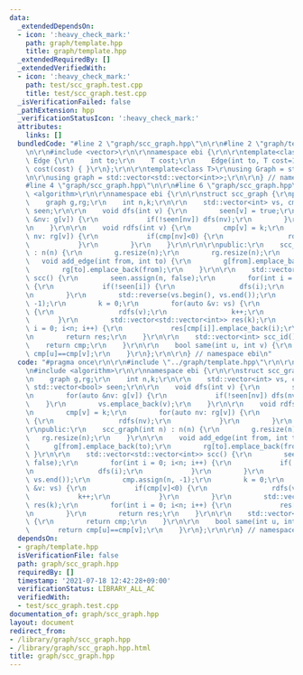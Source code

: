 ```yaml
---
data:
  _extendedDependsOn:
  - icon: ':heavy_check_mark:'
    path: graph/template.hpp
    title: graph/template.hpp
  _extendedRequiredBy: []
  _extendedVerifiedWith:
  - icon: ':heavy_check_mark:'
    path: test/scc_graph.test.cpp
    title: test/scc_graph.test.cpp
  _isVerificationFailed: false
  _pathExtension: hpp
  _verificationStatusIcon: ':heavy_check_mark:'
  attributes:
    links: []
  bundledCode: "#line 2 \"graph/scc_graph.hpp\"\n\r\n#line 2 \"graph/template.hpp\"\
    \n\r\n#include <vector>\r\n\r\nnamespace ebi {\r\n\r\ntemplate<class T>\r\nstruct\
    \ Edge {\r\n    int to;\r\n    T cost;\r\n    Edge(int to, T cost=1) : to(to),\
    \ cost(cost) { }\r\n};\r\n\r\ntemplate<class T>\r\nusing Graph = std::vector<std::vector<Edge<T>>>;\r\
    \n\r\nusing graph = std::vector<std::vector<int>>;\r\n\r\n} // namespace ebi\n\
    #line 4 \"graph/scc_graph.hpp\"\n\r\n#line 6 \"graph/scc_graph.hpp\"\n#include\
    \ <algorithm>\r\n\r\nnamespace ebi {\r\n\r\nstruct scc_graph {\r\nprivate:\r\n\
    \    graph g,rg;\r\n    int n,k;\r\n\r\n    std::vector<int> vs, cmp;\r\n    std::vector<bool>\
    \ seen;\r\n\r\n    void dfs(int v) {\r\n        seen[v] = true;\r\n        for(auto\
    \ &nv: g[v]) {\r\n            if(!seen[nv]) dfs(nv);\r\n        }\r\n        vs.emplace_back(v);\r\
    \n    }\r\n\r\n    void rdfs(int v) {\r\n        cmp[v] = k;\r\n        for(auto\
    \ nv: rg[v]) {\r\n            if(cmp[nv]<0) {\r\n                rdfs(nv);\r\n\
    \            }\r\n        }\r\n    }\r\n\r\n\r\npublic:\r\n    scc_graph(int n)\
    \ : n(n) {\r\n        g.resize(n);\r\n        rg.resize(n);\r\n    }\r\n\r\n \
    \   void add_edge(int from, int to) {\r\n        g[from].emplace_back(to);\r\n\
    \        rg[to].emplace_back(from);\r\n    }\r\n\r\n    std::vector<std::vector<int>>\
    \ scc() {\r\n        seen.assign(n, false);\r\n        for(int i = 0; i<n; i++)\
    \ {\r\n            if(!seen[i]) {\r\n                dfs(i);\r\n            }\r\
    \n        }\r\n        std::reverse(vs.begin(), vs.end());\r\n        cmp.assign(n,\
    \ -1);\r\n        k = 0;\r\n        for(auto &v: vs) {\r\n            if(cmp[v]<0)\
    \ {\r\n                rdfs(v);\r\n                k++;\r\n            }\r\n \
    \       }\r\n        std::vector<std::vector<int>> res(k);\r\n        for(int\
    \ i = 0; i<n; i++) {\r\n            res[cmp[i]].emplace_back(i);\r\n        }\r\
    \n        return res;\r\n    }\r\n\r\n    std::vector<int> scc_id() {\r\n    \
    \    return cmp;\r\n    }\r\n\r\n    bool same(int u, int v) {\r\n        return\
    \ cmp[u]==cmp[v];\r\n    }\r\n};\r\n\r\n} // namespace ebi\n"
  code: "#pragma once\r\n\r\n#include \"../graph/template.hpp\"\r\n\r\n#include <vector>\r\
    \n#include <algorithm>\r\n\r\nnamespace ebi {\r\n\r\nstruct scc_graph {\r\nprivate:\r\
    \n    graph g,rg;\r\n    int n,k;\r\n\r\n    std::vector<int> vs, cmp;\r\n   \
    \ std::vector<bool> seen;\r\n\r\n    void dfs(int v) {\r\n        seen[v] = true;\r\
    \n        for(auto &nv: g[v]) {\r\n            if(!seen[nv]) dfs(nv);\r\n    \
    \    }\r\n        vs.emplace_back(v);\r\n    }\r\n\r\n    void rdfs(int v) {\r\
    \n        cmp[v] = k;\r\n        for(auto nv: rg[v]) {\r\n            if(cmp[nv]<0)\
    \ {\r\n                rdfs(nv);\r\n            }\r\n        }\r\n    }\r\n\r\n\
    \r\npublic:\r\n    scc_graph(int n) : n(n) {\r\n        g.resize(n);\r\n     \
    \   rg.resize(n);\r\n    }\r\n\r\n    void add_edge(int from, int to) {\r\n  \
    \      g[from].emplace_back(to);\r\n        rg[to].emplace_back(from);\r\n   \
    \ }\r\n\r\n    std::vector<std::vector<int>> scc() {\r\n        seen.assign(n,\
    \ false);\r\n        for(int i = 0; i<n; i++) {\r\n            if(!seen[i]) {\r\
    \n                dfs(i);\r\n            }\r\n        }\r\n        std::reverse(vs.begin(),\
    \ vs.end());\r\n        cmp.assign(n, -1);\r\n        k = 0;\r\n        for(auto\
    \ &v: vs) {\r\n            if(cmp[v]<0) {\r\n                rdfs(v);\r\n    \
    \            k++;\r\n            }\r\n        }\r\n        std::vector<std::vector<int>>\
    \ res(k);\r\n        for(int i = 0; i<n; i++) {\r\n            res[cmp[i]].emplace_back(i);\r\
    \n        }\r\n        return res;\r\n    }\r\n\r\n    std::vector<int> scc_id()\
    \ {\r\n        return cmp;\r\n    }\r\n\r\n    bool same(int u, int v) {\r\n \
    \       return cmp[u]==cmp[v];\r\n    }\r\n};\r\n\r\n} // namespace ebi"
  dependsOn:
  - graph/template.hpp
  isVerificationFile: false
  path: graph/scc_graph.hpp
  requiredBy: []
  timestamp: '2021-07-18 12:42:28+09:00'
  verificationStatus: LIBRARY_ALL_AC
  verifiedWith:
  - test/scc_graph.test.cpp
documentation_of: graph/scc_graph.hpp
layout: document
redirect_from:
- /library/graph/scc_graph.hpp
- /library/graph/scc_graph.hpp.html
title: graph/scc_graph.hpp
---
```

